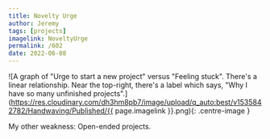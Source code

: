 ```yaml
---
title: Novelty Urge
author: Jeremy
tags: [projects]
imagelink: NoveltyUrge
permalink: /602
date: 2022-06-08
---
```


![A graph of "Urge to start a new project" versus "Feeling stuck". There's a linear relationship. Near the top-right, there's a label which says, "Why I have so many unfinished projects".](https://res.cloudinary.com/dh3hm8pb7/image/upload/q_auto:best/v1535842782/Handwaving/Published/{{ page.imagelink }}.png){: .centre-image }

My other weakness: Open-ended projects.

